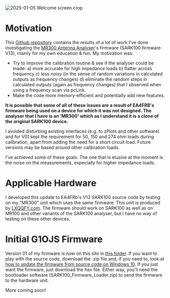 
![2025-01-05 Welcome screen crop](https://github.com/user-attachments/assets/346571c2-0c78-4ebe-9a6f-890d23aa224d)

# Motivation
This [Github repository](https://github.com/G1OJS/G1OJS-MR300-SARK100-Firmware) contains the results of a lot of work I've done investigating the [MR300 Antenna Analyser](http://www.lxqqfy.com/e/product.php?id=MR300)'s firmware (SARK100 firmware V13), mainly for my own education & fun. My motivation was:
- Try to improve the calibration routine & see if the analyser could be made:
  a) more accurate for high impedance loads
  b) flatter across frequency
  c) less noisy (in the sense of random variations in calculated outputs as frequency changes)
  d) eliminate the random steps in calculated outputs (again as frequency changes) that I observed when using a frequency scan via pcLink.
- Make the code more memory-efficient and potentially add new features.

**It is possible that some of all of these issues are a result of EA4FRB's firmware being used on a device for which it was not designed. The analyser that I have is an 'MR300' which as I understand it is a clone of the original SARK100 device.**

I avoided disturbing existing interfaces (e.g. to zPlots and other software) and for V01 kept the requirement for 50, 150 and 274 ohm loads during calibration, apart from adding the need for a short circuit load. Future versions may be based around other calibration loads.

I've achieved some of these goals. The one that is elusive at the moment is the noise on the measurements, especially for higher impedance loads.

# Applicable Hardware
I developed this update to EA4FRb's V13 SARK100 source code by testing on my "MR300" unit which uses the same firmware. This unit is produced by [LXQQFY.com](http://www.lxqqfy.com/e/product.php?id=MR300). The firmware should work on SARK100 as well as on MR100 and other variants of the SARK100 analyser, but I have no way of testing on these other devices.

# Initial G1OJS Firmware
Version 01 of my firmware is now on this site in [this folder](https://github.com/G1OJS/SARK100-Firmware/tree/0ff2cc11358580d340285746afb3c1943f339d39/SARK100%20Firmware%20G1OJS). If you want to play with the source code, download the .zip file and, if you need to, look at [how to update the firmware from source code on Windows 10](https://github.com/G1OJS/G1OJS-MR300-SARK100-Firmware/blob/2c7a80398a74454df8055d32c209fee0f3f73a95/Editing%20MR300-SARK100%20Firmware%20on%20Windows%2010.md). If you just want the firmware, just download the hex file. Either way, you'll need the bootloader software (SARK100_Firmware_Loader.zip) to send the firmware to the hardware unit.

More coming soon!
